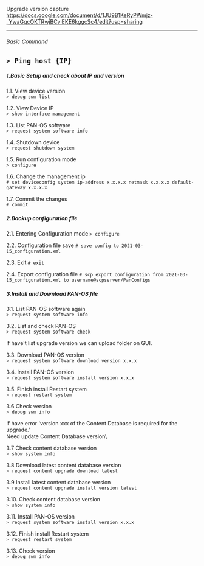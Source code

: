 Upgrade version capture\
https://docs.google.com/document/d/1JU9B1KeRyPWmjz-_YwaGqcOKTRwjBCviEKE6kggcSc4/edit?usp=sharing

---
###### Basic Command
```> Ping host {IP}```
---
##### 1.Basic Setup and check about IP and version

1.1. View device version\
```> debug swm list```

1.2. View Device IP\
```> show interface management```

1.3. List PAN-OS software\
```> request system software info```

1.4. Shutdown device\
```> request shutdown system```

1.5. Run configuration mode\
```> configure```

1.6. Change the management ip\
```# set deviceconfig system ip-address x.x.x.x netmask x.x.x.x default-gateway x.x.x.x```

1.7. Commit the changes\
```# commit```

##### 2.Backup configuration file
2.1. Entering Configuration mode
```> configure```

2.2. Configuration file save
```# save config to 2021-03-15_configuration.xml```

2.3. Exit
```# exit```

2.4. Export configuration file
```# scp export configuration from 2021-03-15_configuration.xml to username@scpserver/PanConfigs```


##### 3.Install and Download PAN-OS file
3.1. List PAN-OS software again\
```> request system software info```

3.2. List and check PAN-OS\
```> request system software check```

If have't list upgrade version we can upload folder on GUI.

3.3. Download PAN-OS version\
 ```> request system software download version x.x.x```
 
3.4. Install PAN-OS version\
```> request system software install version x.x.x```

3.5. Finish install Restart system\
```> request restart system```

3.6 Check version\
```> debug swm info```

If have error 'version xxx of the Content Database is required for the upgrade.' \
Need update Content Database version\

3.7 Check content database version\
```> show system info```

3.8 Download latest content database version\
```> request content upgrade download latest```

3.9 Install latest content database version\
```> request content upgrade install version latest```

3.10. Check content database version\
```> show system info```

3.11. Install PAN-OS version\
```> request system software install version x.x.x```

3.12. Finish install Restart system\
```> request restart system```

3.13. Check version\
```> debug swm info```
 
